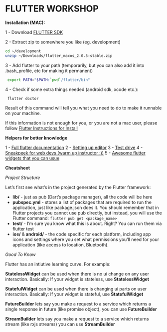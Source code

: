 # FLUTTER WORKSHOP

**Installation (MAC):**

1 - Download [FLUTTER SDK](https://storage.googleapis.com/flutter_infra/releases/stable/macos/flutter_macos_2.0.5-stable.zip)

2 - Extract zip to somewhere you like (eg. development)

```bash
cd ~/development
unzip ~/Downloads/flutter_macos_2.0.5-stable.zip
```
3 - Add flutter to your path (temporarily, but you can also add it into .bash_profile, etc for making it permanent)

```bash
 export PATH="$PATH:`pwd`/flutter/bin"
```
4 - Check if some extra things needed (android sdk, xcode etc.):

```bash
 flutter doctor
```

Result of this command will tell you what you need to do to make it runnable on your machine.

If this information is not enough for you, or you are not a mac user, please follow [Flutter Instructions for Install](https://flutter.dev/docs/get-started/install)

**Helpers for better knowledge**

1 - [Full flutter documentation](https://flutter.dev/docs)
2 - [Setting up editor](https://flutter.dev/docs/get-started/editor?tab=vscode)
3 - [Test drive](https://flutter.dev/docs/get-started/test-drive?tab=vscode)
4 - [Sneakpeek for web devs (warm up instructor :))](https://flutter.dev/docs/get-started/flutter-for/web-devs)
5 - [Awesome flutter widgets that you can usue](https://github.com/Solido/awesome-flutter)

**Cheatsheet**

*Project Structure*

Let’s first see what’s in the project generated by the Flutter framework:

* **lib/** - just as pub (Dart’s package manager), all the code will be here
* **pubspec.yml** - stores a list of packages that are required to run the application, just like package.json does it. You should remember that in Flutter projects you cannot use pub directly, but instead, you will use the Flutter command: `flutter pub get <package_name>`
* **test/** - I’m sure you know what this is about. Right? You can run them via flutter test
* **ios/** & **android/** - the code specific for each platform, including app icons and settings where you set what permissions you’ll need for your application (like access to location, Bluetooth).

*Good To Know*

Flutter has an intiutive learning curve. For example:

**StatelessWidget** can be used when there is no ui change on any user interaction. Basically: If your widget is stateless, use **StatelessWidget**

**StatefulWidget** can be used when there is changing ui parts on user interaction. Basically: If your widget is stateful, use **StatefulWidget**

**FutureBuilder** lets say you make a request to a service which returns a single response in future (like promise object), you can use **FutureBuilder**

**StreamBuilder** lets say you make a request to a service which returns stream (like rxjs streams) you can use **StreamBuilder**
